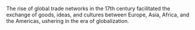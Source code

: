 The rise of global trade networks in the 17th century facilitated the exchange of goods, ideas, and cultures between Europe, Asia, Africa, and the Americas, ushering in the era of globalization.
